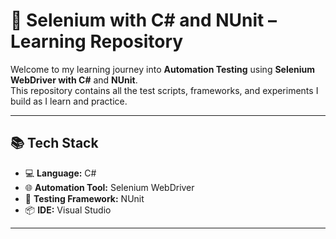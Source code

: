 # 🧪 Selenium with C# and NUnit – Learning Repository

Welcome to my learning journey into **Automation Testing** using **Selenium WebDriver with C#** and **NUnit**.  
This repository contains all the test scripts, frameworks, and experiments I build as I learn and practice.

---

## 📚 Tech Stack

- 💻 **Language:** C#
- 🌐 **Automation Tool:** Selenium WebDriver
- 🧪 **Testing Framework:** NUnit
- 📦 **IDE:** Visual Studio
---
